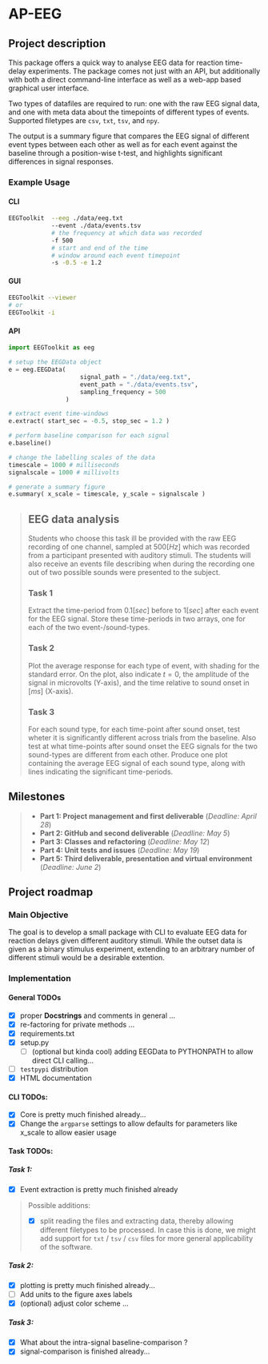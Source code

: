 # AP-EEG

## Project description
This package offers a quick way to analyse EEG data for reaction time-delay experiments. The package comes not just with an API, but additionally with both a direct command-line interface as well as a web-app based graphical user interface. 

Two types of datafiles are required to run: one with the raw EEG signal data, and one with meta data about the timepoints of different types of events. Supported filetypes are `csv`, `txt`, `tsv`, and `npy`. 

The output is a summary figure that compares the EEG signal of different event types between each other as well as for each event against the baseline through a position-wise t-test, and highlights significant differences in signal responses. 

### Example Usage
#### CLI
```bash
EEGToolkit  --eeg ./data/eeg.txt
            --event ./data/events.tsv 
            # the frequency at which data was recorded
            -f 500 
            # start and end of the time 
            # window around each event timepoint
            -s -0.5 -e 1.2 
```
#### GUI
```bash
EEGToolkit --viewer
# or 
EEGToolkit -i 
```
#### API
```python
import EEGToolkit as eeg

# setup the EEGData object
e = eeg.EEGData( 
                    signal_path = "./data/eeg.txt", 
                    event_path = "./data/events.tsv", 
                    sampling_frequency = 500 
                )

# extract event time-windows
e.extract( start_sec = -0.5, stop_sec = 1.2 )

# perform baseline comparison for each signal
e.baseline()

# change the labelling scales of the data
timescale = 1000 # milliseconds
signalscale = 1000 # millivolts

# generate a summary figure
e.summary( x_scale = timescale, y_scale = signalscale )
```



> ## EEG data analysis
> Students who choose this task ill be provided with the raw EEG recording of one channel, sampled at $500 [Hz]$ which was recorded from a participant presented with auditory stimuli. The students will also receive an events file describing when during the recording one out of two possible sounds were presented to the subject.
> ### Task 1
> Extract the time-period from $0.1 [sec]$ before to $1 [sec]$ after each event for the EEG signal. Store these time-periods in two arrays, one for each of the two event-/sound-types.
> ### Task 2
> Plot the average response for each type of event, with shading for the standard error. On the plot, also indicate $t=0$, the amplitude of the signal in microvolts (Y-axis), and the time relative to sound onset in $[ms]$ (X-axis).
> ### Task 3
> For each sound type, for each time-point after sound onset, test wheter it is significantly different across trials from the baseline. Also test at what time-points after sound onset the EEG signals for the two sound-types are different from each other. Produce one plot containing the average EEG signal of each sound type, along with lines indicating the significant time-periods.

## Milestones
> - **Part 1: Project management and first deliverable** (*Deadline: April 28*)
> - **Part 2: GitHub and second deliverable** (*Deadline: May 5*)
> - **Part 3: Classes and refactoring** (*Deadline: May 12*)
> - **Part 4: Unit tests and issues** (*Deadline: May 19*)
> - **Part 5: Third deliverable, presentation and virtual environment** (*Deadline: June 2*)

## Project roadmap

### Main Objective
The goal is to develop a small package with CLI to evaluate EEG data for reaction delays given different auditory stimuli.
While the outset data is given as a binary stimulus experiment, extending to an arbitrary number of different stimuli would be 
a desirable extention. 


### Implementation

#### General TODOs 
- [x] proper **Docstrings** and comments in general ...
- [x] re-factoring for private methods ... 
- [x] requirements.txt
- [x] setup.py 
    - [ ] (optional but kinda cool) adding EEGData to PYTHONPATH to allow direct CLI calling...
- [ ] `testpypi` distribution
- [x] HTML documentation 

#### CLI TODOs:
- [x] Core is pretty much finished already...
- [x] Change the `argparse` settings to allow defaults for parameters like x_scale to allow easier usage

#### Task TODOs:
##### Task 1: 
- [x] Event extraction is pretty much finished already 
> Possible additions: <br>
> - [x] split reading the files and extracting data, thereby allowing different filetypes to be processed. In case this is done, we might add support for `txt` / `tsv` / `csv` files for more general applicability of the software. 


##### Task 2: 
- [x] plotting is pretty much finished already...
- [ ] Add units to the figure axes labels
- [x] (optional) adjust color scheme ...

##### Task 3: 
- [x] What about the intra-signal baseline-comparison ? 
- [x] signal-comparison is finished already...
